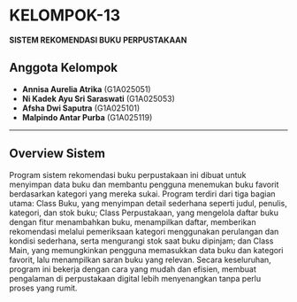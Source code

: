 # KELOMPOK-13
**SISTEM REKOMENDASI BUKU PERPUSTAKAAN**
## Anggota Kelompok
- **Annisa Aurelia Atrika**		(G1A025051)
- **Ni Kadek Ayu Sri Saraswati** 	(G1A025053)
- **Afsha Dwi Saputra** 		(G1A025101)
- **Malpindo Antar Purba** 		(G1A025119)

---

## Overview Sistem
Program sistem rekomendasi buku perpustakaan ini dibuat untuk menyimpan data buku dan membantu pengguna menemukan buku favorit berdasarkan kategori yang mereka sukai. 
Program terdiri dari tiga bagian utama: Class Buku, yang menyimpan detail sederhana seperti judul, penulis, kategori, dan stok buku; Class Perpustakaan, yang mengelola daftar buku dengan fitur menambahkan buku, menampilkan daftar, memberikan rekomendasi melalui pemeriksaan kategori menggunakan perulangan dan kondisi sederhana, serta mengurangi stok saat buku dipinjam; dan Class Main, yang memungkinkan pengguna memasukkan data buku dan kategori favorit, lalu menampilkan saran buku yang relevan. Secara keseluruhan, program ini bekerja dengan cara yang mudah dan efisien, membuat pengalaman di perpustakaan digital lebih menyenangkan tanpa perlu proses yang rumit.
